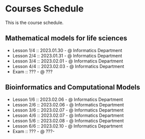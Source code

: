 # Courses Schedule

This is the course schedule.

## Mathematical models for life sciences
- Lesson 1/4 :: 2023.01.30 - @ Informatics Department
- Lesson 2/4 :: 2023.01.31 - @ Informatics Department
- Lesson 3/4 :: 2023.02.01 - @ Informatics Department
- Lesson 4/4 :: 2023.02.03 - @ Informatics Department
- Exam :: ??? - @ ???

## Bioinformatics and Computational Models
- Lesson 1/6 :: 2023.02.06 - @ Informatics Department
- Lesson 2/6 :: 2023.02.06 - @ Informatics Department
- Lesson 3/6 :: 2023.02.07 - @ Informatics Department
- Lesson 4/6 :: 2023.02.07 - @ Informatics Department
- Lesson 5/6 :: 2023.02.08 - @ Informatics Department
- Lesson 6/6 :: 2023.02.10 - @ Informatics Department
- Exam :: ??? - @ ???-

